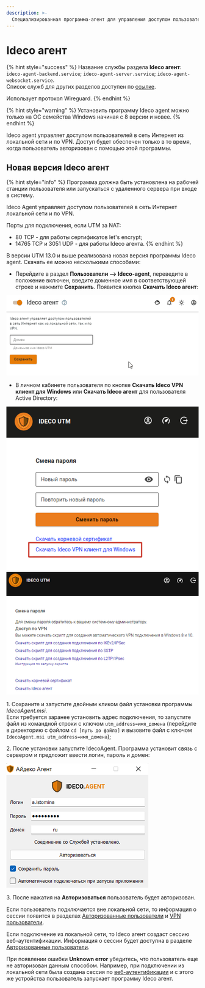 ```yaml
---
description: >-
  Специализированная программа-агент для управления доступом пользователей в сеть Интернет. Использует протокол Wireguard.
---
```


# Ideco агент

{% hint style="success" %}
Название службы раздела **Ideco агент**: `ideco-agent-backend.service`; `ideco-agent-server.service`; `ideco-agent-websocket.service`. \
Список служб для других разделов доступен по [ссылке](../server-management/terminal.md).

Использует протокол Wireguard.
{% endhint %}

{% hint style="warning" %}
Установить программу Ideco agent можно только на ОС семейства Windows начиная с 8 версии и новее.
{% endhint %}

Ideco agent управляет доступом пользователей в сеть Интернет из локальной сети и по VPN. Доступ будет обеспечен только в то время, когда пользователь авторизован с помощью этой программы.

## Новая версия Ideco агент

{% hint style="info" %}
Программа должна быть установлена на рабочей станции пользователя или запускаться с удаленного сервера при входе в систему.

Ideco Agent управляет доступом пользователей в сеть Интернет локальной сети и по VPN.

Порты для подключения, если UTM за NAT:
* 80 TCP - для работы сертификатов let's encrypt;
* 14765 TCP и 3051 UDP  - для работы Ideco агента.
{% endhint %}

В версии UTM 13.0 и выше реализована новая версия программы Ideco agent. Скачать ее можно несколькими способами:

* Перейдите в раздел **Пользователи –> Ideco-agent**, переведите в положение включен, введите доменное имя в соответствующей строке и нажмите **Сохранить**. Появится кнопка **Скачать Ideco агент**:

![](../../.gitbook/assets/agent.gif)

* В личном кабинете пользователя по кнопке **Скачать Ideco VPN клиент для Windows** или **Скачать Ideco агент** для пользователя Active Directory:

![](../../.gitbook/assets/agent12.png) ![](../../.gitbook/assets/agent13.png)

1\. Сохраните и запустите двойным кликом файл установки программы *IdecoAgent.msi*. \
Если требуется заранее установить адрес подключения, то запустите файл из командной строки с ключом `utm_address=имя_домена` (перейдите в директорию с файлом `cd [путь до файла]` и вызовите файл с ключом `IdecoAgent.msi utm_address=имя_домена`);

2\. После установки запустите IdecoAgent. Программа установит связь с сервером и предложит ввести логин, пароль и домен:

![](../../.gitbook/assets/agent14.png)

3\. После нажатия на **Авторизоваться** пользователь будет авторизован.

Если пользователь подключается вне локальной сети, то информация о сессии появится в разделах [Авторизованные пользователи](../monitor/authorized-users.md) и [VPN пользователи](../monitor/authorized-users.md).

Если подключение из локальной сети, то Ideco агент создаст сессию веб-аутентификации. Информация о сессии будет доступна в разделе [Авторизованные пользователи](../monitor/authorized-users.md).

При появлении ошибки **Unknown error** убедитесь, что пользователь еще не авторизован данным способом. Например, при подключении из локальной сети была создана сессия по [веб-аутентификации](authorization/web-authorization.md) и с этого же устройства пользователь запускает программу Ideco агент.
